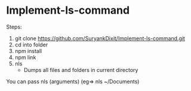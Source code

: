 # Implement-ls-command

Steps:
1. git clone https://github.com/SuryankDixit/Implement-ls-command.git
2. cd into folder
3. npm install
4. npm link
5. nls
    - Dumps all files and folders in current directory

You can pass nls (arguments) 
    (eg=> nls ~/Documents)